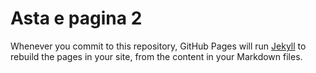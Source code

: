 
# Asta e pagina 2 

Whenever you commit to this repository, GitHub Pages will run [Jekyll](https://jekyllrb.com/) to rebuild the pages in your site, from the content in your Markdown files.

